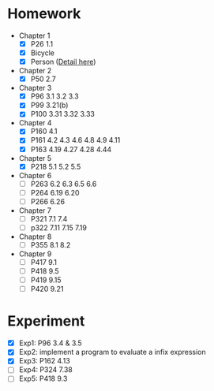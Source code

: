 # Homework
- Chapter 1
  - [x] P26 1.1
  - [x] Bicycle 
  - [x] Person ([Detail here](https://github.com/ZingLix/Homework/blob/master/Data%20Structures%20%26%20Algorithm/Homework/CH1%20Person/Readme.md))
- Chapter 2
  - [x] P50 2.7
- Chapter 3
  - [x] P96 3.1 3.2 3.3
  - [x] P99 3.21(b)
  - [x] P100 3.31 3.32 3.33 
- Chapter 4
  - [x] P160 4.1
  - [x] P161 4.2 4.3 4.6 4.8 4.9 4.11
  - [x] P163 4.19 4.27 4.28 4.44
- Chapter 5
  - [x] P218 5.1 5.2 5.5
- Chapter 6
  - [ ] P263  6.2  6.3  6.5  6.6 
  - [ ] P264 6.19  6.20 
  - [ ] P266 6.26 
- Chapter 7
  - [ ] P321  7.1  7.4
  - [ ] p322  7.11  7.15  7.19
- Chapter 8
  - [ ] P355 8.1 8.2
- Chapter 9
  - [ ] P417 9.1
  - [ ] P418 9.5 
  - [ ] P419 9.15
  - [ ] P420 9.21

# Experiment
- [x] Exp1: P96 3.4 & 3.5
- [x] Exp2: implement a program to evaluate a infix expression
- [x] Exp3: P162   4.13
- [ ] Exp4: P324 7.38
- [ ] Exp5: P418 9.3